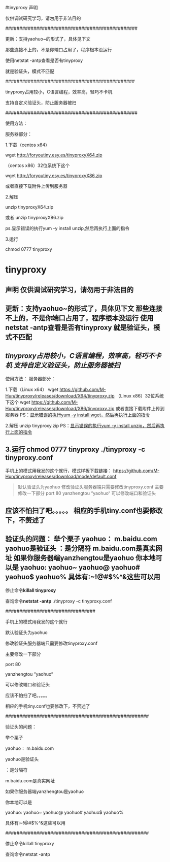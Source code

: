 #tinyproxy
声明

仅供调试研究学习，请勿用于非法目的

###############################################

更新：支持yaohuo~的形式了，具体见下文

那些连接不上的，不是你端口占用了，程序根本没运行

使用netstat -antp查看是否有tinyproxy

就是验证头，模式不匹配

##############################################

tinyproxy占用较小，C语言编程，效率高，轻巧不卡机

支持自定义验证头，防止服务器被扫

###############################################

使用方法：

服务器部分：

1.下载（centos x64）

wget http://foryoutiny.esy.es/tinyproxyX64.zip

（centos x86）32位系统下这个

wget http://foryoutiny.esy.es/tinyproxyX86.zip

或者直接下载附件上传到服务器

2.解压

unzip tinyproxyX64.zip

或者 unzip tinyproxyX86.zip

ps.显示错误的执行yum -y install unzip,然后再执行上面的指令

3.运行

chmod 0777 tinyproxy
# tinyproxy
**声明**
**仅供调试研究学习，请勿用于非法目的**
---
更新：支持yaohuo~的形式了，具体见下文
那些连接不上的，不是你端口占用了，程序根本没运行
使用netstat -antp查看是否有tinyproxy
就是验证头，模式不匹配
---
*tinyproxy占用较小，C语言编程，效率高，轻巧不卡机*
*支持自定义验证头，防止服务器被扫*
---
使用方法：
服务器部分：

1.下载（Linux x64）
wget https://github.com/M-Hun/tinyproxy/releases/download/X64/tinyproxy.zip
（Linux x86）32位系统下这个
wget https://github.com/M-Hun/tinyproxy/releases/download/X86/tinyproxy.zip
或者直接下载附件上传到服务器
PS：<u>显示错误的执行yum -y install wget，然后再执行上面的指令</u>

2.解压
unzip tinyproxy.zip
PS：<u>显示错误的执行yum -y install unzip，然后再执行上面的指令</u>

3.运行
chmod 0777 tinyproxy
./tinyproxy -c tinyproxy.conf
---
手机上的模式用我发的这个就行，模式样板下载链接：
https://github.com/M-Hun/tinyproxy/releases/download/mode/default.conf

>默认验证头为yaohuo
>修改验证头服务器端只需要修改tinyproxy.conf
>主要修改一下部分
>port 80
>yanzhengtou “yaohuo“
>可以修改端口和验证头

应该不怕扫了吧。。。。。
相应的手机tiny.conf也要修改下，不赘述了
---
验证头的问题：
举个栗子
yaohuo： m.baidu.com
yaohuo是验证头
：是分隔符
m.baidu.com是真实网址
如果你服务器端yanzhengtou是yaohuo
你本地可以是
yaohuo: yaohuo~ yaohuo@ yaohuo# yaohuo$ yaohuo%
具体有:~!@#$%^&这些可以用
---
停止命令**killall tinyproxy**

查询命令**netstat -antp**
./tinyproxy -c tinyproxy.conf

################################

手机上的模式用我发的这个就行

默认验证头为yaohuo

修改验证头服务器端只需要修改tinyproxy.conf

主要修改一下部分

port 80

yanzhengtou “yaohuo“

可以修改端口和验证头

应该不怕扫了吧。。。。。

相应的手机tiny.conf也要修改下，不赘述了

###################################################

验证头的问题：

举个栗子

yaohuo： m.baidu.com

yaohuo是验证头

：是分隔符

m.baidu.com是真实网址

如果你服务器端yanzhengtou是yaohuo

你本地可以是

yaohuo: yaohuo~ yaohuo@ yaohuo# yaohuo$ yaohuo%

具体有:~!@#$%^&这些可以用

###################################################

停止命令killall tinyproxy

查询命令netstat -antp
